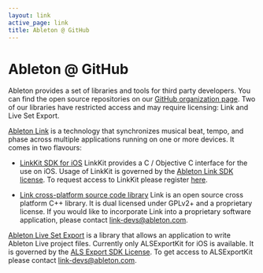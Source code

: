 ```yaml
---
layout: link
active_page: link
title: Ableton @ GitHub
---
```


# Ableton @ GitHub

Ableton provides a set of libraries and tools for third party developers. You can find
the open source repositories on our [GitHub organization
page](https://github.com/ableton). Two of our libraries have restricted access and may
require licensing: Link and Live Set Export.

[Ableton Link](/link) is a technology that synchronizes musical beat, tempo, and phase
across multiple applications running on one or more devices. It comes in two flavours:

- [LinkKit SDK for iOS](/linkkit) LinkKit provides a C / Objective C interface for the use
on iOS. Usage of LinkKit is governed by the [Ableton Link SDK
license](/linkkit/downloads/Ableton_Link_SDK_License_v2.0.pdf). To request access to
LinkKit please register [here](https://www.ableton.com/en/link/sdk/license-request/).

- [Link cross-platform source code library](https://github.com/ableton/link) Link is an
open source cross platform C++ library. It is dual licensed under GPLv2+ and a proprietary
license. If you would like to incorporate Link into a proprietary software application,
please contact [link-devs@ableton.com](mailto:link-devs@ableton.com).

[Ableton Live Set Export](/export) is a library that allows an application to write
Ableton Live project files. Currently only ALSExportKit for iOS is available. It is
governed by the [ALS Export SDK License](/export/assets/ALSExport_License_v1.0.pdf). To
get access to ALSExportKit please contact
[link-devs@ableton.com](mailto:link-devs@ableton.com).
